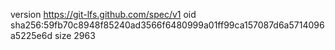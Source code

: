 version https://git-lfs.github.com/spec/v1
oid sha256:59fb70c8948f85240ad3566f6480999a01ff99ca157087d6a5714096a5225e6d
size 2963
